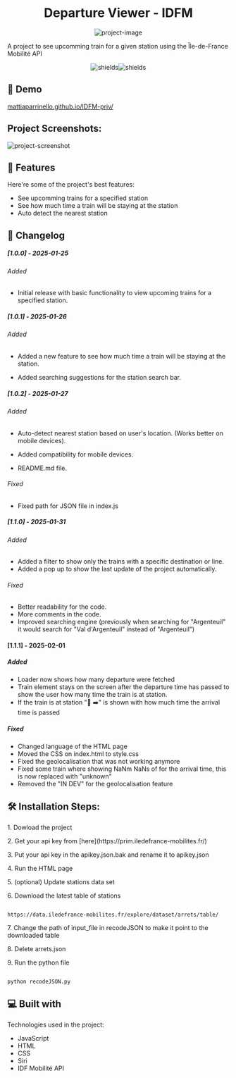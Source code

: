 <h1 align="center" id="title">Departure Viewer - IDFM</h1>

<p align="center"><img src="https://socialify.git.ci/MattiaPARRINELLO/Departure-Viewer-IDFM/image?custom_description=%5BIN+DEV%5D+-+A+project+to+see+upcomming+train+for+a+given+station+using+the+%C3%8Ele-de-France+Mobilit%C3%A9+API&amp;description=1&amp;language=1&amp;name=1&amp;owner=1&amp;theme=Light" alt="project-image"></p>

<p id="description">A project to see upcomming train for a given station using the Île-de-France Mobilité API</p>

<p align="center"><img src="https://img.shields.io/badge/Hosted_with-GitHub_Pages-blue?logo=github&amp;logoColor=white" alt="shields"><img src="https://img.shields.io/badge/Made_with-JavaScript-blue?logo=javascript&amp;logoColor=white)" alt="shields"></p>

<h2>🚀 Demo</h2

[mattiaparrinello.github.io/IDFM-priv/](https://mattiaparrinello.github.io/IDFM-priv/)

<h2>Project Screenshots:</h2>

<img src="https://i.imgur.com/Y9kyDjk.png" alt="project-screenshot">

<h2>🧐 Features</h2>

Here're some of the project's best features:

- See upcomming trains for a specified station
- See how much time a train will be staying at the station
- Auto detect the nearest station

<h2>📜 Changelog</h2>

##### [1.0.0] - 2025-01-25

###### Added

- Initial release with basic functionality to view upcoming trains for a specified station.

##### [1.0.1] - 2025-01-26

###### Added

- Added a new feature to see how much time a train will be staying at the station.

- Added searching suggestions for the station search bar.

##### [1.0.2] - 2025-01-27

###### Added

- Auto-detect nearest station based on user's location. (Works better on mobile devices).

- Added compatibility for mobile devices.

- README.md file.

###### Fixed

- Fixed path for JSON file in index.js

##### [1.1.0] - 2025-01-31

###### Added

- Added a filter to show only the trains with a specific destination or line.
- Added a pop up to show the last update of the project automatically.

###### Fixed

- Better readability for the code.
- More comments in the code.
- Improved searching engine (previously when searching for \"Argenteuil\" it would search for \"Val d'Argenteuil\" instead of \"Argenteuil\")

#### [1.1.1] - 2025-02-01

##### Added

- Loader now shows how many departure were fetched
- Train element stays on the screen after the departure time has passed to show the user how many time the train is at station.
- If the train is at station \"🚉 ➡️\" is shown with how much time the arrival time is passed

##### Fixed

- Changed language of the HTML page
- Moved the CSS on index.html to style.css
- Fixed the geolocalisation that was not working anymore
- Fixed some train where showing NaNm NaNs of for the arrival time, this is now replaced with \"unknown\"
- Removed the \"IN DEV\" for the geolocalisation feature

<h2>🛠️ Installation Steps:</h2>

<p>1. Dowload the project</p>

<p>2. Get your api key from [here](https://prim.iledefrance-mobilites.fr/)</p>

<p>3. Put your api key in the apikey.json.bak and rename it to apikey.json</p>

<p>4. Run the HTML page</p>

<p>5. (optional) Update stations data set</p>

<p>6. Download the latest table of stations</p>

```

https://data.iledefrance-mobilites.fr/explore/dataset/arrets/table/

```

<p>7. Change the path of input_file in recodeJSON to make it point to the downloaded table</p>

<p>8. Delete arrets.json</p>

<p>9. Run the python file</p>

```

python recodeJSON.py

```

<h2>💻 Built with</h2>

Technologies used in the project:

- JavaScript
- HTML
- CSS
- Siri
- IDF Mobilité API

```

```
